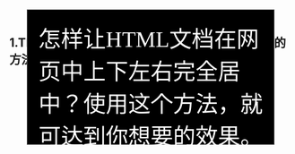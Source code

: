 ## 1.The method to make page on center 网页居中的方法
<html>
<head>
<meta http-equiv="Content-Type" content="text/html; charset=gb2312" />
<title>无标题文档</title>
<style>  
body,html{margin:auto;height:100%;}
#outer{width:100%; height:100%;position:relative;}
#outer[id]{display:table;}
#middle{position:absolute;top:50%;}
#middle[id]{display:table-cell; position:static;vertical-align:middle}
#inner{position:relative;top:-50%;}
#content{width:400px; height:200px; margin:0 auto;padding:20px; background:#000;border:1px solid #666;font-family:"黑体";font-size:40px;color:#fff;}
</style> 
</head> 
<body>  
<div id="outer">  
<div id="middle">  
<div id="inner">  
<div id="content">
怎样让HTML文档在网页中上下左右完全居中？使用这个方法，就可达到你想要的效果。
</div>  
</div>  
</div>  
</div>  
</body>
</html>


## 2.make image on center
attribute: text-align,position,left etc.
eg：../tutorial1/assignment01/task01.html.